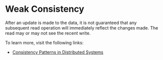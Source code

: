 # Weak Consistency

After an update is made to the data, it is not guaranteed that any subsequent read operation will immediately reflect the changes made. The read may or may not see the recent write.

To learn more, visit the following links:

- [Consistency Patterns in Distributed Systems](https://cs.fyi/guide/consistency-patterns-week-strong-eventual/)
